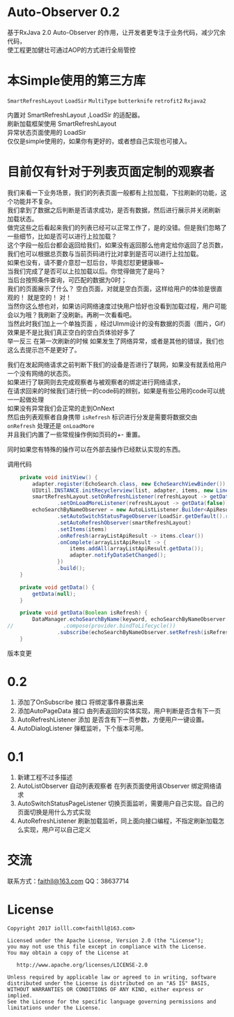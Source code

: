 # Auto-Observer 0.2

基于RxJava 2.0 
Auto-Observer 的作用，让开发者更专注于业务代码，减少冗余代码，  
使工程更加健壮可通过AOP的方式进行全局管控  

# 本Simple使用的第三方库
`SmartRefreshLayout`   `LoadSir`   `MultiType`   `butterknife`   `retrofit2`   `Rxjava2`

内置对 SmartRefreshLayout ,LoadSir 的适配器。  
刷新加载框架使用 SmartRefreshLayout   
异常状态页面使用的 LoadSir  
仅仅是simple使用的，如果你有更好的，或者想自己实现也可接入。  

# 目前仅有针对于列表页面定制的观察者
我们来看一下业务场景，我们的列表页面一般都有上拉加载，下拉刷新的功能，这个功能并不复杂。  
我们拿到了数据之后判断是否请求成功，是否有数据，然后进行展示并关闭刷新 加载状态。  
做完这些之后看起来我们的列表已经可以正常工作了，是的没错。但是我们忽略了一些细节，比如是否可以进行上拉加载？  
这个字段一般后台都会返回给我们，如果没有返回那么他肯定给你返回了总页数，我们也可以根据总页数与当前页码进行比对拿到是否可以进行上拉加载。  
如果也没有，请不要介意怼一怼后台，毕竟怼怼更健康嘛~  
当我们完成了是否可以上拉加载以后。你觉得做完了是吗？  
当后台按照条件查询，可匹配的数据为0时；  
我们的页面展示了什么？ 空白页面，对就是空白页面，这样给用户的体验是很直观的！ 就是空的！ 对！   
当然你这么想也对，如果访问网络速度过快用户恰好也没看到加载过程，用户可能会以为哦？我刷新了没刷新。再刷一次看看吧。  
当然此时我们加上一个单独页面 ，经过UImm设计的没有数据的页面（图片，Gif）效果是不是比我们真正空白的空白页体验好多了  
举一反三 在第一次刷新的时候 如果发生了网络异常，或者是其他的错误，我们也这么去提示岂不是更好了。  

我们在发起网络请求之前判断下我们的设备是否进行了联网，如果没有就丢给用户一个没有网络的状态页。  
如果进行了联网则去完成观察者与被观察者的绑定进行网络请求，  
在请求回来的时候我们进行统一的code码的辨别，如果是有些公用的code可以统一一起做处理  
如果没有异常我们会正常的走到OnNext  
然后由列表观察者自身携带 `isRefresh` 标识进行分发是需要将数据交由 `onRefresh` 处理还是 `onLoadMore`  
并且我们内置了一些常规操作例如页码的+- 重置。  

同时如果您有特殊的操作可以在外部去操作已经默认实现的东西。  



调用代码
```java
    private void initView() {
        adapter.register(EchoSearch.class, new EchoSearchViewBinder());
        UIUtil.INSTANCE.initRecyclerview(list, adapter, items, new LinearLayoutManager(context));
        smartRefreshLayout.setOnRefreshListener(refreshLayout -> getData(true))
                .setOnLoadMoreListener(refreshLayout -> getData(false));
        echoSearchByNameObserver = new AutoListListener.Builder<ApiResult<ArrayList<EchoSearch>>>()
                .setAutoSwitchStatusPageObserver(LoadSir.getDefault().register(smartRefreshLayout, v -> getData()))
                .setAutoRefreshObserver(smartRefreshLayout)
                .setItems(items)
                .onRefresh(arrayListApiResult -> items.clear())
                .onComplete(arrayListApiResult -> {
                    items.addAll(arrayListApiResult.getData());
                    adapter.notifyDataSetChanged();
                })
                .build();
    }

    private void getData() {
        getData(null);
    }

    private void getData(Boolean isRefresh) {
        DataManager.echoSearchByName(keyword, echoSearchByNameObserver.getPage())
//                .compose(provider.bindToLifecycle())
                .subscribe(echoSearchByNameObserver.setRefresh(isRefresh));
    }
```

版本变更
# 0.2
1. 添加了OnSubscribe 接口 将绑定事件暴露出来
2. 添加AutoPageData 接口 由列表返回的实体实现，用户判断是否含有下一页
3. AutoRefreshListener 添加 是否含有下一页参数，方便用户一键设置。
4. AutoDialogListener 弹框监听，下个版本可用。
# 0.1
1. 新建工程不过多描述
2. AutoListObserver 自动列表观察者 在列表页面使用该Observer 绑定网络请求
3. AutoSwitchStatusPageListener 切换页面监听，需要用户自己实现。自己的页面切换是用什么方式实现
4. AutoRefreshListener 刷新加载监听，同上面向接口编程，不指定刷新加载怎么实现，用户可以自己定义

# 交流
联系方式：faithll@163.com
QQ：38637714

# License
```license
Copyright 2017 iolll.com<faithll@163.com>

Licensed under the Apache License, Version 2.0 (the "License");
you may not use this file except in compliance with the License.
You may obtain a copy of the License at

   http://www.apache.org/licenses/LICENSE-2.0
   
Unless required by applicable law or agreed to in writing, software
distributed under the License is distributed on an "AS IS" BASIS,
WITHOUT WARRANTIES OR CONDITIONS OF ANY KIND, either express or implied.
See the License for the specific language governing permissions and
limitations under the License.
```
